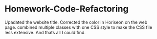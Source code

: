 # Homework-Code-Refactoring
Upadated the website title.
Corrected the color in Horiseon on the web page.
combined multiple classes with one CSS style to make the CSS file less extensive.
And thats all I could find.